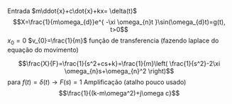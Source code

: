 Entrada $m\ddot{x}+c\dot{x}+kx= \delta(t)$
$$X=\frac{1}{m\omega_{d}}e^{ -\xi \omega_{n}t }\sin(\omega_{d}t)=g(t), t>0$$
$x_{0}=0$
$v_{0}=\frac{1}{m}$
função de transferencia (fazendo laplace do equação do movimento)

$$\frac{X}{F}=\frac{1}{s^2+cs+k}=\frac{1}{m}\left( \frac{1}{s^2}-2\xi \omega_{n}s+\omega_{n}^2 \right)$$
para $f(t)=\delta(t) \to F(s)=1$
Amplificação (atalho pouco usado)
$$\frac{1}{(k-m\omega^2)+j\omega c}$$

$$$$